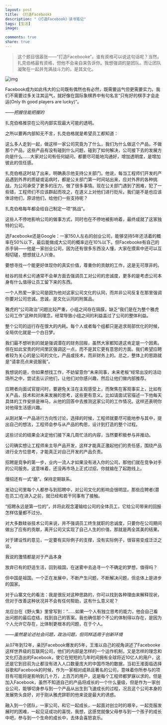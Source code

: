 ```yaml
---
layout: post
title: 《打造Facebook》
description: "《打造Facebook》读书笔记"
tags: [生活]
image:

comments: true
share: true
---
```


> 这个题目很嚣张——“打造Facebooke”。谁有资格可以说这句话呢？当然，扎克伯格最有资格，但他不会亲自来告诉你。我想强调的是团队。而让团队凝聚在一起并充满战斗力的，是其文化。

![img](http://img13.360buyimg.com//n0/g8/M01/11/07/rBEHZ1DT8fgIAAAAAAoS5o1I_6UAADXaAAf7cMAChL-935.jpg)

<!-- more -->

Facebook成为如此伟大的公司既有偶然也有必然，既需要运气但更需要实力。我们不需要过多关注其运气，就好像在国际象棋界中有句名言“只有好的棋手才会走运(Only th good players are lucky)”。

*——把握住能把握的*

扎克伯格推崇在公司内部实现最大可能的透明。

之所以要再内部知无不言，扎克伯格就是希望员工都知道：

这么多人走到一起，做这样一家公司究竟为了什么，我们为什么做这个产品，不做那个产品，这些产品有没有碰到什么问题，碰到了如何解决，公司接下去的发展方向是什么......大家对公司有任何疑问，都要尽可能地沟通好，增加透明度，是增加彼此的信任感。

扎克伯格这时站了出来，明确表示他支持公关部门。他说，每当工程师们开发的产品遇到外界的质疑或诟病时，都是公关部门第一时间站出来，应对外界的各种挑战，为公司承受了更多的压力，做了很多事情。现在公关部门遇到了困难，犯了一些错，工程师们不应该群起而攻之，在道义上对他们进行贬斥。我们是不是也应该体谅他们，原谅他们，给他们一些支持呢？

扎克伯格每年都会给自己制定一项“挑战”。

这些人不停地影响公司的做事方式，同时也在不停地被影响着，最终成就了这家独特的公司。

选Facebooke还是Google：一家150人左右的创业公司，能够坚持5年还活着的概率在50%以下，最后能做成大公司的概率远在10%以下。但Facebooke有自己的杀手锏——他是一家创业公司，因为还有很多东西没人懂，大家在摸索中还可以互相切磋，想想就让人兴奋。

要想寻找一个能更好体现你的真实价值，尊重你的贡献的工作，这是无可厚非的。

硅谷的技术公司通常不会单方面去强调员工对公司的忠诚度，更多的是考虑公司本身有什么值得让员工留下来的东西。

一个人热爱一家公司是因为他对这家公司文化的认同，而并非公司反复在那里强调你要对公司忠诚。忠诚，是文化认同的附属品。

雅虎的“公司政治”问题比较严重，小组之间存在隔膜，缺乏“我们是在为整个雅虎公司工作”这种共同理念，经常导致小组之间的利益盖过了公司的整体利益。

整个公司的运行存在很大的内耗。每个人或者每个组都只是追求局部优化的时候，全局优化就是一个白日梦。

我们最不想听到的就是强调潜在的财务回报，虽然大家都知道这肯定是一个因素。但在如此宝贵的时间里区强调这一点，而不是其它更有意思的方面。我们希望应聘者较为关心的是公司的文化，产品或技术，而非财务上的。总之，整体上的思路就是“请拿亮点来说服我”。

我想说的是，你如果想找工作，不妨留意你“未来同事，未来老板“经常出没的活动场所之中，尝试去认识他们，让他们对你感兴趣，然后让他们做内部推荐。

应聘者向面试官提问时，要避免关注在主观感受上，而聚焦在客观事实上，比如有关产品，技术和对未来发展的思考，这些更有意义。比如请面试官描述一下他每天具体的工作安排是神马，从他的回答中去推测这家公司的工作情况。这样还表明你对他得生活感兴趣。

从刚对某一产品进行方向性讨论，选择的时候，工程师就要尽可能地参与其中，提出自己的想法，工程师会参与从产品的构思，设计到打造的整个过程。

这些讨论的结果会决定他们接下来几周忙活的内容，当然要积极参与并推动。

公司确实想让工程师来主导产品开发，这样才能真正激起他们的责任感，围绕产品进行全方位思考，才能真正对自己开发的产品负责。

招聘是竞争的第一步，业内一流人才如果没有进入你的公司，那他们就在竞争对手的公司服务。这意味着，还没再市场上正式过招，你就输在了起跑线上。

慢招还有一式“磨”。保持定期联系。

发动公司里每个人都参与到招聘中，对公司文化的影响会很明显。那些应聘者(潜在员工)在进入之前，就已经和若干同事有了接触。

“招聘永远是第一位的”，并将此观念灌输给公司的全体员工，它给公司带来的回报怎样估量都不过分。

对大多数硅谷技术公司来说，并不强调员工终生就职的忠诚度，只要你在公司期间做出了应有的贡献，离开公司又实现了自己人生的价值，那就是两全其美的结果。

对于建设性的意见，一定要有实际例子的支撑，没有实际例子，很容易变成泛泛之谈，

我说的激情都是对于产品本身

放弃已有的舒适生活，回到祖国，在迷雾中去追寻一个不确定的梦想，值得吗？

但中国是祖国。一个正在发展中，不断产生问题，不断解决问题，但总体上是进步的国家。

对于山寨文化的看法：我是很反对这种思路的，你可以找到各种理由来解释现状，但对于改善这种状况并不会有任何帮助，这有什么意义呢？

龙应台在《野火集》里曾写到：“......如果一个人有独立思考的能力，他会自己看出问题的最后症结，找到自己的答案。我也确信那个不公的体制得以存在，是因为个人允许它存在，比体制更根本的问题，在于个人。

*——虽然是论述社会问题，政治问题，但同样适用于创新环境*

从07年到12年，亲历Facebook爆发的5年，王淮以自己的视角讲述了Facebooke这样世界级的互联网公司，他们的内部是怎样的一个运作机制，又是怎样的理念和文化打造出的Facebook，使它在短短的几年时间拥有全球将近10亿人的用户，这还是它到目前为止都没有进入人口数量庞大的中国市场的数据，当初王淮面临选择谷歌和Facebook的时候，作为一家相对成熟且著名的公司，意味着你所参与的项目有可能将是影响到几十万，上百万的用户，这是每个工程师都梦寐以求的，但是加入Facebook，虽然不知道自己的产品将成长的一个什么量级，但是作为一家创业公司，能够切身参与到一个产品从出生到飞速成长的过程，况且这个公司本身的发展势头良好，对于刚从雅虎辞职的他来说是最大的诱惑。

融入到一个团队，一家公司，和它一起成长，一起面对创立时的艰辛，一起克服发展时的困难，一起见证成功的喜悦，我想，这感觉就像父母参与到一个孩子的成长中吧，参与到一个生命的成长中，去体会喜怒哀乐。